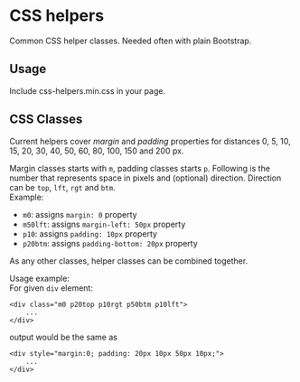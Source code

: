 # CSS helpers
Common CSS helper classes. Needed often with plain Bootstrap.

## Usage
Include css-helpers.min.css in your page.

## CSS Classes
Current helpers cover _margin_ and _padding_ properties for distances 0, 5, 10, 15, 20, 30, 40, 50, 60, 80, 100, 150 and 200 px.

Margin classes starts with `m`, padding classes starts `p`. 
Following is the number that represents space in pixels and (optional) direction. Direction can be `top`, `lft`, `rgt` and `btm`.  
Example:  
* `m0`: assigns `margin: 0` property
* `m50lft`: assigns `margin-left: 50px` property
* `p10`: assigns `padding: 10px` property
* `p20btm`: assigns `padding-bottom: 20px` property

As any other classes, helper classes can be combined together.

Usage example:  
For given `div` element:  
```
<div class="m0 p20top p10rgt p50btm p10lft">
    ...
</div>
```
output would be the same as  
```
<div style="margin:0; padding: 20px 10px 50px 10px;">
    ...
</div>
```
